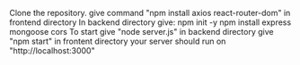 Clone the repository.
give command "npm install axios react-router-dom" in frontend directory
In backend directory give:
npm init -y
npm install express mongoose cors
To start give "node server.js" in backend directory
give "npm start" in frontent directory
your server should run on "http://localhost:3000"
